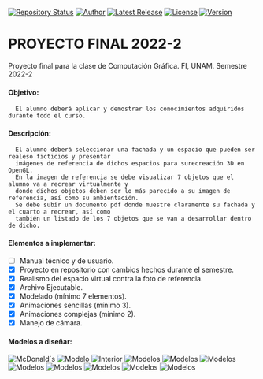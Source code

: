 [![Repository Status](https://img.shields.io/badge/Repository%20Status-Maintained-dark%20green.svg)](https://github.com/alanmgg/Proyecto-Computacion-Grafica)
[![Author](https://img.shields.io/badge/Author-Alan%20Francisco%20Mora-blue.svg)](https://github.com/alanmgg)
[![Latest Release](https://img.shields.io/badge/Latest%20Release-07%20May%202022-yellow.svg)](https://github.com/alanmgg/Proyecto-Computacion-Grafica/commits/main)
[![License](https://img.shields.io/badge/License-GNU%20v3.0-blue.svg)](https://github.com/alanmgg)
[![Version](https://img.shields.io/badge/Version-1.0-red.svg)](https://github.com/alanmgg)

# PROYECTO FINAL 2022-2
Proyecto final para la clase de Computación Gráfica. FI, UNAM. Semestre 2022-2

#### Objetivo:
```
  El alumno deberá aplicar y demostrar los conocimientos adquiridos durante todo el curso.
```

#### Descripción:
```
  El alumno deberá seleccionar una fachada y un espacio que pueden ser realeso ficticios y presentar 
  imágenes de referencia de dichos espacios para surecreación 3D en OpenGL.
  En la imagen de referencia se debe visualizar 7 objetos que el alumno va a recrear virtualmente y 
  donde dichos objetos deben ser lo más parecido a su imagen de referencia, así como su ambientación.
  Se debe subir un documento pdf donde muestre claramente su fachada y el cuarto a recrear, así como 
  también un listado de los 7 objetos que se van a desarrollar dentro de dicho.
```

#### Elementos a implementar:
- [ ] Manual técnico y de usuario.
- [x] Proyecto en repositorio con cambios hechos durante el semestre.
- [x] Realismo del espacio virtual contra la foto de referencia.
- [x] Archivo Ejecutable.
- [x] Modelado (mínimo 7 elementos).
- [x] Animaciones sencillas (mínimo 3).
- [x] Animaciones complejas (mínimo 2).
- [x] Manejo de cámara.

#### Modelos a diseñar:
![McDonald´s](./Images/McDonalds.jpg)
![Modelo](./Images/Modelo.JPG)
![Interior](./Images/Interior.jpg)
![Modelos](./Images/Modelos1.JPG)
![Modelos](./Images/Modelos2.JPG)
![Modelos](./Images/Modelos3.JPG)
![Modelos](./Images/Modelos4.JPG)
![Modelos](./Images/Modelos5.JPG)
![Modelos](./Images/Modelos6.JPG)
![Modelos](./Images/Modelos7.JPG)
![Modelos](./Images/Modelos8.JPG)
